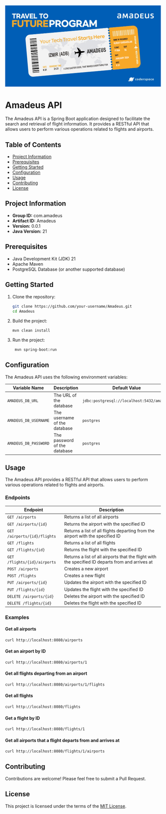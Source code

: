 ﻿![Amedeus Logo](static/logo.png)

# Amadeus API

The Amadeus API is a Spring Boot application designed to facilitate the search and retrieval of flight information. It provides a RESTful API that allows users to perform various operations related to flights and airports.

## Table of Contents

- [Project Information](#project-information)
- [Prerequisites](#prerequisites)
- [Getting Started](#getting-started)
- [Configuration](#configuration)
- [Usage](#usage)
- [Contributing](#contributing)
- [License](#license)

## Project Information

- **Group ID:** com.amadeus
- **Artifact ID:** Amadeus
- **Version:** 0.0.1
- **Java Version:** 21

## Prerequisites

- Java Development Kit (JDK) 21
- Apache Maven
- PostgreSQL Database (or another supported database)

## Getting Started

1. Clone the repository:

   ```bash
   git clone https://github.com/your-username/Amadeus.git
   cd Amadeus

2. Build the project:

   ```bash
   mvn clean install

3. Run the project:

   ```bash
    mvn spring-boot:run

## Configuration

The Amadeus API uses the following environment variables:

| Variable Name | Description | Default Value |
| ------------- | ----------- | ------------- |
| `AMADEUS_DB_URL` | The URL of the database | `jdbc:postgresql://localhost:5432/amadeus` |
| `AMADEUS_DB_USERNAME` | The username of the database | `postgres` |
| `AMADEUS_DB_PASSWORD` | The password of the database | `postgres` |

## Usage

The Amadeus API provides a RESTful API that allows users to perform various operations related to flights and airports.

### Endpoints

| Endpoint | Description |
| -------- | ----------- |
| `GET /airports` | Returns a list of all airports |
| `GET /airports/{id}` | Returns the airport with the specified ID |
| `GET /airports/{id}/flights` | Returns a list of all flights departing from the airport with the specified ID |
| `GET /flights` | Returns a list of all flights |
| `GET /flights/{id}` | Returns the flight with the specified ID |
| `GET /flights/{id}/airports` | Returns a list of all airports that the flight with the specified ID departs from and arrives at |
| `POST /airports` | Creates a new airport |
| `POST /flights` | Creates a new flight |
| `PUT /airports/{id}` | Updates the airport with the specified ID |
| `PUT /flights/{id}` | Updates the flight with the specified ID |
| `DELETE /airports/{id}` | Deletes the airport with the specified ID |
| `DELETE /flights/{id}` | Deletes the flight with the specified ID |


### Examples

#### Get all airports

```bash
curl http://localhost:8080/airports
```

#### Get an airport by ID

```bash
curl http://localhost:8080/airports/1
```

#### Get all flights departing from an airport

```bash
curl http://localhost:8080/airports/1/flights
```

#### Get all flights

```bash
curl http://localhost:8080/flights
```

#### Get a flight by ID

```bash
curl http://localhost:8080/flights/1
```

#### Get all airports that a flight departs from and arrives at

```bash
curl http://localhost:8080/flights/1/airports
```

## Contributing

Contributions are welcome! Please feel free to submit a Pull Request.

## License

This project is licensed under the terms of the [MIT License](LICENSE).

